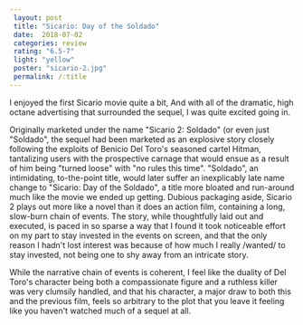 ```yaml
---
 layout: post
 title: "Sicario: Day of the Soldado"
 date:  2018-07-02
 categories: review
 rating: "6.5-7"
 light: "yellow"
 poster: "sicario-2.jpg"
 permalink: /:title
---
```



I enjoyed the first Sicario movie quite a bit, And with all of the dramatic, high octane advertising that surrounded the sequel, I was quite excited going in. 

Originally marketed under the name "Sicario 2: Soldado" (or even just "Soldado", the sequel had been marketed as an explosive story closely following the exploits of Benicio Del Toro's seasoned cartel Hitman, tantalizing users with the prospective carnage that would ensue as a result of him being "turned loose" with "no rules this time". "Soldado", an intimidating, to-the-point title, would later suffer an inexplicably late name change to "Sicario: Day of the Soldado", a title more bloated and run-around much like the movie we ended up getting. Dubious packaging aside, Sicario 2 plays out more like a novel than it does an action film, containing a long, slow-burn chain of events. The story, while thoughtfully laid out and executed, is paced in so sparse a way that I found it took noticeable effort on my part to stay invested in the events on screen, and that the only reason I hadn't lost interest was because of how much I really /wanted/ to stay invested, not being one to shy away from an intricate story. 

While the narrative chain of events is coherent, I feel like the duality of Del Toro's character being both a compassionate figure and a ruthless killer was very clumsily handled, and that his character, a major draw to both this and the previous film, feels so arbitrary to the plot that you leave it feeling like you haven't watched much of a sequel at all. 
